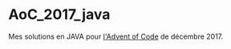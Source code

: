 # AoC_2017_java
Mes solutions en JAVA pour [l'Advent of Code](https://adventofcode.com/) de décembre 2017.
